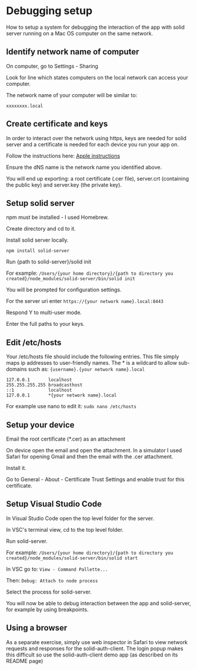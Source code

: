#  Debugging setup
How to setup a system for debugging the interaction of the app with solid server running on a Mac OS computer on the same network.

## Identify network name of computer
On computer, go to Settings - Sharing

Look for line which states computers  on the local network can access your computer.

The network name of your computer will be similar to:

`xxxxxxxx.local`

## Create certificate and keys
In order to interact over the network using https, keys are needed for solid server and a certificate is needed for each device you run your app on.

Follow the instructions here:
[Apple instructions](https://developer.apple.com/library/archive/technotes/tn2326/_index.html#//apple_ref/doc/uid/DTS40014136)

Ensure the dNS name is the network name you identified above.

You will end up exporting: a root certificate (.cer file), server.crt (containing the public key) and server.key (the private key).

## Setup solid server
npm must be installed - I used Homebrew.

Create directory and cd to it.

Install solid server locally.

`npm install solid-server`

Run {path to solid-server}/solid init

For example:
`/Users/{your home directory}/{path to directory you created}/node_modules/solid-server/bin/solid init`

You will be prompted for configuration settings.

For the server uri enter `https://{your network name}.local:8443`

Respond Y to multi-user mode.

Enter the full paths to your keys.

## Edit /etc/hosts
Your /etc/hosts file should include the following entries.  This file simply maps ip addresses to user-friendly names.  The * is a wildcard to allow sub-domains such as: `{username}.{your network name}.local`

```
127.0.0.1       localhost
255.255.255.255 broadcasthost
::1             localhost
127.0.0.1       *{your network name}.local
```
For example use nano to edit it:
`sudo nano /etc/hosts`

## Setup your device
Email the root certificate (*.cer) as an attachment

On device open the email and open the attachment.  In a simulator I used Safari for opening Gmail and then the email with the .cer attachment.

Install it.

Go to General - About - Certificate Trust Settings and enable trust for this certificate.

## Setup Visual Studio Code
In Visual Studio Code open the top level folder for the server. 

In VSC's terminal view, cd to the top level folder.

Run solid-server.

For example:
`/Users/{your home directory}/{path to directory you created}/node_modules/solid-server/bin/solid start`

In VSC go to: 
`View - Command Pallette...`

Then: 
`Debug: Attach to node process`

Select the process for solid-server.

You will now be able to debug interaction between the app and solid-server, for example by using breakpoints.

## Using a browser
As a separate exercise, simply use web inspector in Safari to view network requests and responses for the solid-auth-client.   The login popup makes this difficult so use the solid-auth-client demo app (as described on its README page)


